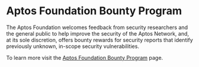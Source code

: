 # Aptos Foundation Bounty Program

The Aptos Foundation welcomes feedback from security researchers and the general public to help improve the security of the Aptos Network, and, at its sole discretion, offers bounty rewards for security reports that identify previously unknown, in-scope security vulnerabilities.

To learn more visit the [Aptos Foundation Bounty Program](https://hackenproof.com/aptos) page.
